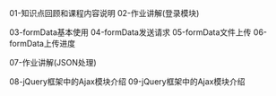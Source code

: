01-知识点回顾和课程内容说明
02-作业讲解(登录模块) 

03-formData基本使用 
04-formData发送请求
05-formData文件上传
06-formData上传进度

07-作业讲解(JSON处理)

08-jQuery框架中的Ajax模块介绍
09-jQuery框架中的Ajax模块介绍